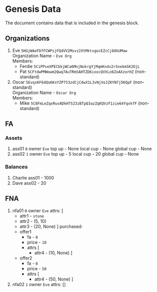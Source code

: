 # Genesis Data
The document contains data that is included in the genesis block.

## Organizations
  1.  Eve `5HGjWAeFDfFCWPsjFQdVV2Msvz2XtMktvgocEZcCj68kUMaw`  
      Organization Name - `Eve Org`  
      Members:
        * Ferdie `5CiPPseXPECbkjWCa6MnjNokrgYjMqmKndv2rSnekmSK2DjL`  
        * Pat `5CFtdwPMWowm2Qwq7AuTRmSAHTZD6ixocQVXLo6ZoAXzorHZ` (non-standard)  
  2.  Oscar `5EvqsKF64Qo6KsYZP753zdCjCdwX1L3vNjVoJZKYN7j5KQpF` (non-standard)  
      Organization Name - `Oscar Org`  
      Members:
        * Mike `5C8FmLeZqxRuvADkH7S23zBTpQ3azZqKQVzF1zie64YqvkfF` (non-standard)  

## FA

### Assets
  1.  ass01 `0`
      owner `Eve`
      top up - None
      local cup - None
      global cup - None
  2.  ass02 `1`
      owner `Eve`
      top up - 5
      local cup - 20
      global cup - None
### Balances
  1.  Charlie
      ass01 - 1000
  2.  Dave
      ass02 - 20

## FNA
  1.  nfa01 `0`
      owner `Eve`
      attrs: [
        * attr1 - `stone`
        * attr2 - (5, 10)
        * attr3 - (20, None)
      ]
      purchased:
        * offer1
          - fa - `0`
          - price - `10`
          - attrs [
            * attr4 - (10, None)
          ]
        * offer2
          - fa - `0`
          - price - `50`
          - attrs [
            * attr4 - (50, None)
          ]
  1.  nfa02 `1`
      owner `Eve`
      attrs: []
